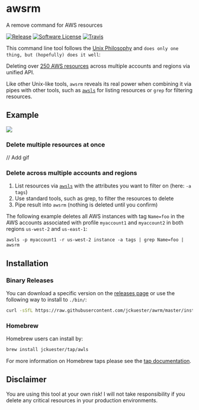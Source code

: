 # awsrm

A remove command for AWS resources

[![Release](https://img.shields.io/github/release/jckuester/awsrm.svg?style=for-the-badge)](https://github.com/jckuester/awsrm/releases/latest)
[![Software License](https://img.shields.io/badge/license-MIT-brightgreen.svg?style=for-the-badge)](/LICENSE.md)
[![Travis](https://img.shields.io/travis/com/jckuester/awsrm/master.svg?style=for-the-badge)](https://travis-ci.com/jckuester/awsrm)

This command line tool follows the [Unix Philosophy](https://en.wikipedia.org/wiki/Unix_philosophy#Do_One_Thing_and_Do_It_Well)
and `does only one thing, but (hopefully) does it well`:

Deleting over [250 AWS resources](https://github.com/jckuester/awsls#supported-resources)
across multiple accounts and regions via unified API.

Like other Unix-like tools, `awsrm` reveals its real power when combining it via pipes with other tools,
such as [`awsls`](https://github.com/jckuester/awsls) for listing resources or `grep` for filtering resources.

## Example

![](img/pipe-iam-role.gif)

### Delete multiple resources at once

// Add gif

### Delete across multiple accounts and regions

1. List resources via [`awsls`](https://github.com/jckuester/awsls) with the attributes you want to filter on
   (here: `-a tags`)
2. Use standard tools, such as grep, to filter the resources to delete
3. Pipe result into `awsrm` (nothing is deleted until you confirm)

The following example deletes all AWS instances with tag `Name=foo` in the AWS accounts associated with
 profile `myaccount1` and `myaccount2` in both regions `us-west-2` and `us-east-1`:

    awsls -p myaccount1 -r us-west-2 instance -a tags | grep Name=foo | awsrm

## Installation

### Binary Releases

You can download a specific version on the [releases page](https://github.com/jckuester/awsrm/releases) or
use the following way to install to `./bin/`:

```bash
curl -sSfL https://raw.githubusercontent.com/jckuester/awrm/master/install.sh | sh -s v0.1.0
```

### Homebrew

Homebrew users can install by:

```bash
brew install jckuester/tap/awls
```

For more information on Homebrew taps please see the [tap documentation](https://docs.brew.sh/Taps).

## Disclaimer

You are using this tool at your own risk! I will not take responsibility if you delete any critical resources in your
production environments.
